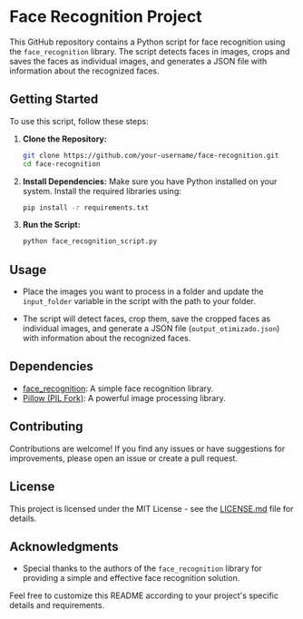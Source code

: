 # Face Recognition Project

This GitHub repository contains a Python script for face recognition using the `face_recognition` library. The script detects faces in images, crops and saves the faces as individual images, and generates a JSON file with information about the recognized faces.

## Getting Started

To use this script, follow these steps:

1. **Clone the Repository:**
   ```bash
   git clone https://github.com/your-username/face-recognition.git
   cd face-recognition
   ```

2. **Install Dependencies:**
   Make sure you have Python installed on your system. Install the required libraries using:
   ```bash
   pip install -r requirements.txt
   ```

3. **Run the Script:**
   ```bash
   python face_recognition_script.py
   ```

## Usage

- Place the images you want to process in a folder and update the `input_folder` variable in the script with the path to your folder.

- The script will detect faces, crop them, save the cropped faces as individual images, and generate a JSON file (`output_otimizado.json`) with information about the recognized faces.

## Dependencies

- [face_recognition](https://github.com/ageitgey/face_recognition): A simple face recognition library.
- [Pillow (PIL Fork)](https://pillow.readthedocs.io/en/stable/): A powerful image processing library.

## Contributing

Contributions are welcome! If you find any issues or have suggestions for improvements, please open an issue or create a pull request.

## License

This project is licensed under the MIT License - see the [LICENSE.md](LICENSE.md) file for details.

## Acknowledgments

- Special thanks to the authors of the `face_recognition` library for providing a simple and effective face recognition solution.

Feel free to customize this README according to your project's specific details and requirements.
